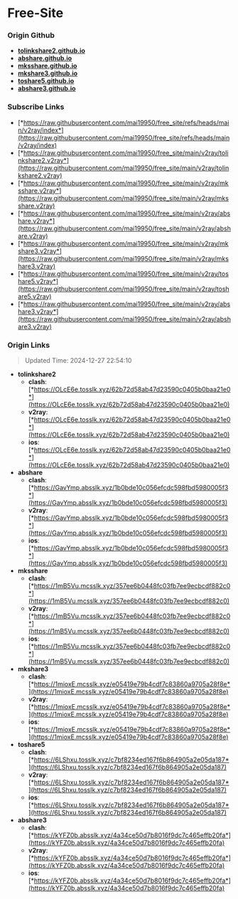 # Free-Site

### Origin Github

- [**tolinkshare2.github.io**](https://github.com/tolinkshare2/tolinkshare2.github.io)
- [**abshare.github.io**](https://github.com/abshare/abshare.github.io)
- [**mksshare.github.io**](https://github.com/mksshare/mksshare.github.io)
- [**mkshare3.github.io**](https://github.com/mkshare3/mkshare3.github.io)
- [**toshare5.github.io**](https://github.com/toshare5/toshare5.github.io)
- [**abshare3.github.io**](https://github.com/abshare3/abshare3.github.io)

### Subscribe Links

- [*https://raw.githubusercontent.com/mai19950/free_site/refs/heads/main/v2ray/index*](https://raw.githubusercontent.com/mai19950/free_site/refs/heads/main/v2ray/index)
- [*https://raw.githubusercontent.com/mai19950/free_site/main/v2ray/tolinkshare2.v2ray*](https://raw.githubusercontent.com/mai19950/free_site/main/v2ray/tolinkshare2.v2ray)
- [*https://raw.githubusercontent.com/mai19950/free_site/main/v2ray/mksshare.v2ray*](https://raw.githubusercontent.com/mai19950/free_site/main/v2ray/mksshare.v2ray)
- [*https://raw.githubusercontent.com/mai19950/free_site/main/v2ray/abshare.v2ray*](https://raw.githubusercontent.com/mai19950/free_site/main/v2ray/abshare.v2ray)
- [*https://raw.githubusercontent.com/mai19950/free_site/main/v2ray/mkshare3.v2ray*](https://raw.githubusercontent.com/mai19950/free_site/main/v2ray/mkshare3.v2ray)
- [*https://raw.githubusercontent.com/mai19950/free_site/main/v2ray/toshare5.v2ray*](https://raw.githubusercontent.com/mai19950/free_site/main/v2ray/toshare5.v2ray)
- [*https://raw.githubusercontent.com/mai19950/free_site/main/v2ray/abshare3.v2ray*](https://raw.githubusercontent.com/mai19950/free_site/main/v2ray/abshare3.v2ray)

### Origin Links

> Updated Time: 2024-12-27 22:54:10

- **tolinkshare2**
  - **clash**: [*https://OLcE6e.tosslk.xyz/62b72d58ab47d23590c0405b0baa21e0*](https://OLcE6e.tosslk.xyz/62b72d58ab47d23590c0405b0baa21e0)
  - **v2ray**: [*https://OLcE6e.tosslk.xyz/62b72d58ab47d23590c0405b0baa21e0*](https://OLcE6e.tosslk.xyz/62b72d58ab47d23590c0405b0baa21e0)
  - **ios**: [*https://OLcE6e.tosslk.xyz/62b72d58ab47d23590c0405b0baa21e0*](https://OLcE6e.tosslk.xyz/62b72d58ab47d23590c0405b0baa21e0)
- **abshare**
  - **clash**: [*https://GavYmp.absslk.xyz/1b0bde10c056efcdc598fbd5980005f3*](https://GavYmp.absslk.xyz/1b0bde10c056efcdc598fbd5980005f3)
  - **v2ray**: [*https://GavYmp.absslk.xyz/1b0bde10c056efcdc598fbd5980005f3*](https://GavYmp.absslk.xyz/1b0bde10c056efcdc598fbd5980005f3)
  - **ios**: [*https://GavYmp.absslk.xyz/1b0bde10c056efcdc598fbd5980005f3*](https://GavYmp.absslk.xyz/1b0bde10c056efcdc598fbd5980005f3)
- **mksshare**
  - **clash**: [*https://1mB5Vu.mcsslk.xyz/357ee6b0448fc03fb7ee9ecbcdf882c0*](https://1mB5Vu.mcsslk.xyz/357ee6b0448fc03fb7ee9ecbcdf882c0)
  - **v2ray**: [*https://1mB5Vu.mcsslk.xyz/357ee6b0448fc03fb7ee9ecbcdf882c0*](https://1mB5Vu.mcsslk.xyz/357ee6b0448fc03fb7ee9ecbcdf882c0)
  - **ios**: [*https://1mB5Vu.mcsslk.xyz/357ee6b0448fc03fb7ee9ecbcdf882c0*](https://1mB5Vu.mcsslk.xyz/357ee6b0448fc03fb7ee9ecbcdf882c0)
- **mkshare3**
  - **clash**: [*https://1mioxE.mcsslk.xyz/e05419e79b4cdf7c83860a9705a28f8e*](https://1mioxE.mcsslk.xyz/e05419e79b4cdf7c83860a9705a28f8e)
  - **v2ray**: [*https://1mioxE.mcsslk.xyz/e05419e79b4cdf7c83860a9705a28f8e*](https://1mioxE.mcsslk.xyz/e05419e79b4cdf7c83860a9705a28f8e)
  - **ios**: [*https://1mioxE.mcsslk.xyz/e05419e79b4cdf7c83860a9705a28f8e*](https://1mioxE.mcsslk.xyz/e05419e79b4cdf7c83860a9705a28f8e)
- **toshare5**
  - **clash**: [*https://6LShxu.tosslk.xyz/c7bf8234ed167f6b864905a2e05da187*](https://6LShxu.tosslk.xyz/c7bf8234ed167f6b864905a2e05da187)
  - **v2ray**: [*https://6LShxu.tosslk.xyz/c7bf8234ed167f6b864905a2e05da187*](https://6LShxu.tosslk.xyz/c7bf8234ed167f6b864905a2e05da187)
  - **ios**: [*https://6LShxu.tosslk.xyz/c7bf8234ed167f6b864905a2e05da187*](https://6LShxu.tosslk.xyz/c7bf8234ed167f6b864905a2e05da187)
- **abshare3**
  - **clash**: [*https://kYFZ0b.absslk.xyz/4a34ce50d7b8016f9dc7c465effb20fa*](https://kYFZ0b.absslk.xyz/4a34ce50d7b8016f9dc7c465effb20fa)
  - **v2ray**: [*https://kYFZ0b.absslk.xyz/4a34ce50d7b8016f9dc7c465effb20fa*](https://kYFZ0b.absslk.xyz/4a34ce50d7b8016f9dc7c465effb20fa)
  - **ios**: [*https://kYFZ0b.absslk.xyz/4a34ce50d7b8016f9dc7c465effb20fa*](https://kYFZ0b.absslk.xyz/4a34ce50d7b8016f9dc7c465effb20fa)
